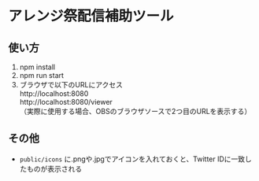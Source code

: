 # アレンジ祭配信補助ツール
## 使い方
1. npm install
2. npm run start
3. ブラウザで以下のURLにアクセス  
http://localhost:8080  
http://localhost:8080/viewer  
（実際に使用する場合、OBSのブラウザソースで2つ目のURLを表示する）

## その他
- `public/icons` に.pngや.jpgでアイコンを入れておくと、Twitter IDに一致したものが表示される